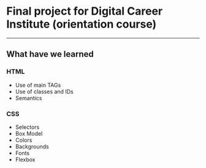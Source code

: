 # Final project for Digital Career Institute (orientation course)
---
## What have we learned

### HTML                            
- Use of main TAGs
- Use of classes and IDs
- Semantics

### CSS
- Selectors
- Box Model
- Colors
- Backgrounds
- Fonts
- Flexbox

